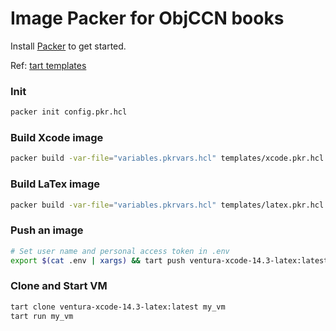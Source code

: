 # Image Packer for ObjCCN books

Install [Packer](https://www.packer.io) to get started.

Ref: [tart templates](https://github.com/cirruslabs/macos-image-templates)

### Init

```bash
packer init config.pkr.hcl
```

### Build Xcode image

```bash
packer build -var-file="variables.pkrvars.hcl" templates/xcode.pkr.hcl
```

### Build LaTex image

```bash
packer build -var-file="variables.pkrvars.hcl" templates/latex.pkr.hcl
```

### Push an image

```bash
# Set user name and personal access token in .env
export $(cat .env | xargs) && tart push ventura-xcode-14.3-latex:latest ghcr.io/onevcat/ventura-xcode-14.3-latex:latest
```

### Clone and Start VM

```bash
tart clone ventura-xcode-14.3-latex:latest my_vm
tart run my_vm
```